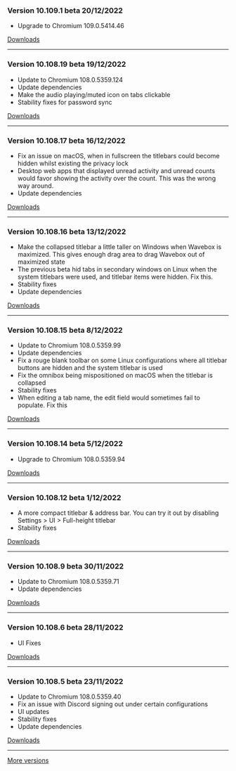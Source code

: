 <h3>Version 10.109.1 beta <span class="date">20/12/2022</span></h3>
<ul>
  <li>Upgrade to Chromium 109.0.5414.46</li>
</ul>

[Downloads](https://wavebox.io/download/release/10.109.1.3)

---

<h3>Version 10.108.19 beta <span class="date">19/12/2022</span></h3>
<ul>
  <li>Update to Chromium 108.0.5359.124</li>
  <li>Update dependencies</li>
  <li>Make the audio playing/muted icon on tabs clickable</li>
  <li>Stability fixes for password sync</li>
</ul>

[Downloads](https://wavebox.io/download/release/10.108.19.3)

---

<h3>Version 10.108.17 beta <span class="date">16/12/2022</span></h3>
<ul>
  <li>
    Fix an issue on macOS, when in fullscreen the titlebars could become
    hidden whilst existing the privacy lock
  </li>
  <li>
    Desktop web apps that displayed unread activity and unread counts would
    favor showing the activity over the count. This was the wrong way around.
  </li>
  <li>Update dependencies</li>
</ul>

[Downloads](https://wavebox.io/download/release/10.108.17.3)

---

<h3>Version 10.108.16 beta <span class="date">13/12/2022</span></h3>
<ul>
  <li>
    Make the collapsed titlebar a little taller on Windows when Wavebox is
    maximized. This gives enough drag area to drag Wavebox out of maximized state
  </li>
  <li>
    The previous beta hid tabs in secondary windows on Linux when the system titlebars
    were used, and titlebar items were hidden. Fix this.
  </li>
  <li>Stability fixes</li>
  <li>Update dependencies</li>
</ul>

[Downloads](https://wavebox.io/download/release/10.108.16.3)

---

<h3>Version 10.108.15 beta <span class="date">8/12/2022</span></h3>
<ul>
  <li>Update to Chromium 108.0.5359.99</li>
  <li>Update dependencies</li>
  <li>Fix a rouge blank toolbar on some Linux configurations where all titlebar buttons are hidden and the system titlebar is used</li>
  <li>Fix the omnibox being mispositioned on macOS when the titlebar is collapsed</li>
  <li>Stability fixes</li>
  <li>When editing a tab name, the edit field would sometimes fail to populate. Fix this</li>
</ul>

[Downloads](https://wavebox.io/download/release/10.108.15.3)

---

<h3>Version 10.108.14 beta <span class="date">5/12/2022</span></h3>
<ul>
  <li>Upgrade to Chromium 108.0.5359.94</li>
</ul>

[Downloads](https://wavebox.io/download/release/10.108.14.3)

---

<h3>Version 10.108.12 beta <span class="date">1/12/2022</span></h3>
<ul>
  <li>
    A more compact titlebar & address bar. You can try it out by disabling
    Settings &gt; UI &gt; Full-height titlebar
  </li>
  <li>Stability fixes</li>
</ul>

[Downloads](https://wavebox.io/download/release/10.108.12.3)

---

<h3>Version 10.108.9 beta <span class="date">30/11/2022</span></h3>
<ul>
  <li>Update to Chromium 108.0.5359.71</li>
  <li>Update dependencies</li>
</ul>

[Downloads](https://wavebox.io/download/release/10.108.9.3)

---

<h3>Version 10.108.6 beta <span class="date">28/11/2022</span></h3>
<ul>
  <li>UI Fixes</li>
</ul>

[Downloads](https://wavebox.io/download/release/10.108.6.3)

---

<h3>Version 10.108.5 beta <span class="date">23/11/2022</span></h3>
<ul>
  <li>Update to Chromium 108.0.5359.40</li>
  <li>Fix an issue with Discord signing out under certain configurations</li>
  <li>UI updates</li>
  <li>Stability fixes</li>
  <li>Update dependencies</li>
</ul>

[Downloads](https://wavebox.io/download/release/10.108.5.3)

---
[More versions](https://wavebox.io/changelog/beta/)